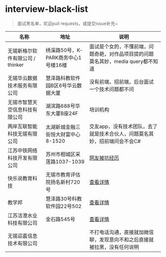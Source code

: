 # interview-black-list

>   面试黑名单，欢迎pull requests，或提交issue补充~

| 名称                    | 地址                      | 说明                                       |
| --------------------- | ----------------------- | ---------------------------------------- |
| 无锡新格尔软件有限公司 / thinker | 绣溪路50号，K-PARK商务中心1号楼16楼 | 面试是个女的，不懂前端，问题奇葩，对作品项目提的问题莫名其妙，media query都不知道 |
| 无锡华云数据技术服务有限公司        | 慧泽路科教软件园B区6号华云数据大厦      | 没有前端，招前端，后台面试一个技术问题都不问                   |
| 无锡市智慧天空信息科技有限公司       | 湖滨路688号华东大厦B座24F        | 培训机构                                     |
| 两岸互联智能科技无锡有限公司        | 太湖新城金融三街恒大财富中心8-1520    | 交友app，没有技术团队，去了就是技术合伙人，问题莫名其妙，招前端问会不会C#  |
| 江苏中铁网络科技开发有限公司        | 苏州市相城区采莲路1037-1039      | [网友被坑经历](https://tieba.baidu.com/p/5179559731) |
| 快乐说教育科技               | 无锡市教育评估院扬名新村720号        | [查看详情](https://github.com/JoshuaYang/interview-black-list/issues/2) |
| 教学邦                   | 慧泽路30号科教软件园22号502       | [查看详情](https://github.com/JoshuaYang/interview-black-list/issues/3) |
| 江苏洁澄水业科技有限公司          | 金石路545号                 | [查看详情](https://github.com/JoshuaYang/interview-black-list/issues/4) |
| 无锡迎嘉信息技术有限公司          |                         | 不打电话沟通，直接就加微信聊，发现意向不和之后直接就被拉黑，没有任何说明     |

